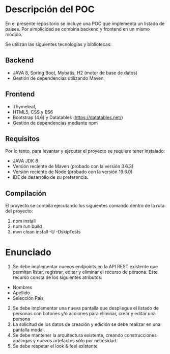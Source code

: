 # Descripción del POC

En el presente repositorio se incluye una POC que implementa un listado de paises. Por simplicidad se combina backend y frontend en un mismo módulo. 

Se utilizan las siguientes tecnologías y bibliotecas:

## Backend 
- JAVA 8, Spring Boot, Mybatis, H2 (motor de base de datos)
- Gestión de dependencias utilizando Maven.

## Frontend
- Thymeleaf, 
- HTML5, CSS y ES6 
- Bootstrap (4.6) y Datatables (https://datatables.net/)
- Gestión de dependencias mediante npm

## Requisitos

Por lo tanto, para levantar y ejecutar el proyecto se requiere tener instalado:

- JAVA JDK 8
- Versión reciente de Maven (probado con la versión 3.6.3)
- Versión reciente de Node (probado con la versión 19.6.0)
- IDE de desarrollo de su preferencia.

## Compilación

El proyecto se compila ejecutando los siguientes comando dentro de la ruta del proyecto:

1) npm install
2) npm run build
3) mvn clean install -U -DskipTests

# Enunciado

1) Se debe implementar nuevos endpoints en la API REST existente que permitan listar, registrar, editar y eliminar el recurso de persona. Este recurso consta de los siguientes atributos:

- Nombres
- Apellido
- Selección Pais
 
2) Se debe implementar una nueva pantalla que despliegue el listado de personas con botones y/o acciones para eliminar, crear y editar una persona
3) La solicitud de los datos de creación y edición se debe realizar en una pantalla modal.  
4) Se debe mantener la arquitectura existente, creando construcciones análogas y nuevos artefactos sólo por necesidad.
5) Se debe respetar el look & feel existente








